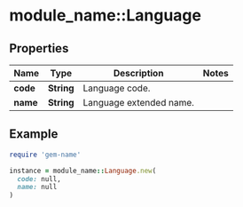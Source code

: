 # module_name::Language

## Properties

| Name | Type | Description | Notes |
| ---- | ---- | ----------- | ----- |
| **code** | **String** | Language code. |  |
| **name** | **String** | Language extended name. |  |

## Example

```ruby
require 'gem-name'

instance = module_name::Language.new(
  code: null,
  name: null
)
```

